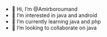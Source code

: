 - 👋 Hi, I’m @Amirboroumand
- 👀 I’m interested in java and android
- 🌱 I’m currently learning java and php
- 💞️ I’m looking to collaborate on java


<!---
Amirboroomand/Amirboroomand is a ✨ special ✨ repository because its `README.md` (this file) appears on your GitHub profile.
You can click the Preview link to take a look at your changes.
--->
